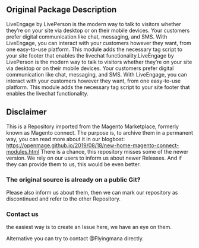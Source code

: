 

## Original Package Description

LiveEngage by LivePerson is the modern way to talk to visitors whether they’re on your site via desktop or on their mobile devices. Your customers prefer digital communication like chat, messaging, and SMS. With LiveEngage, you can interact with your customers however they want, from one easy-to-use platform. This module adds the necessary tag script to your site footer that enables the livechat functionality.LiveEngage by LivePerson is the modern way to talk to visitors whether they’re on your site via desktop or on their mobile devices. Your customers prefer digital communication like chat, messaging, and SMS. With LiveEngage, you can interact with your customers however they want, from one easy-to-use platform. This module adds the necessary tag script to your site footer that enables the livechat functionality.


## Disclaimer

This is a Repository imported from the Magento Marketplace, formerly known as Magento connect.
The purpose is, to archive them in a permanent way, you can read more about it in our blogbost: https://openmage.github.io/2019/08/18/new-home-magento-connect-modules.html
There is a chance, this repository misses some of the newer version.
We rely on our users to inform us about newer Releases. And if they can provide them to us, this would be even better.

### The original source is already on a public Git?

Please also inform us about them, then we can mark our repository as discontinued and refer to the other Repository.

### Contact us

the easiest way is to create an Issue here, we have an eye on them.

Alternative you can try to contact @Flyingmana directly.
 
